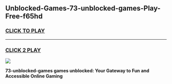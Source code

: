 
## Unblocked-Games-73-unblocked-games-Play-Free-f65hd
<h3>
<a href="https://premium76.site?title=73-unblocked-games&ref=24M">CLICK TO PLAY</a></h3>
<hr>

<h3>
<a href="https://premium76.site?title=73-unblocked-games&ref=24M">CLICK 2 PLAY</a>
  
</h3>

<a href="https://premium76.site?title=73-unblocked-games&ref=24M"><img src="https://clearcache.store/games.png"></a>


**73-unblocked-games games unblocked: Your Gateway to Fun and Accessible Online Gaming**
